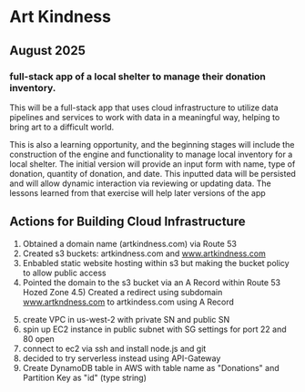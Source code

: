 # Art Kindness
## August 2025
### full-stack app of a local shelter to manage their donation inventory.

This will be a full-stack app that uses cloud infrastructure to utilize data pipelines and services to work with data in a meaningful way, helping to bring art to a difficult world.

This is also a learning opportunity, and the beginning stages will include the construction of the engine and functionality to manage local inventory for a local shelter. The initial version will provide an input form with name, type of donation, quantity of donation, and date. This inputted data will be persisted and will allow dynamic interaction via reviewing or updating data. The lessons learned from that exercise will help later versions of the app 

## Actions for Building Cloud Infrastructure
1. Obtained a domain name (artkindness.com) via Route 53
2. Created s3 buckets: artkindness.com and www.artkindness.com
3. Enbabled static website hosting within s3 but making the bucket policy to allow public access
4. Pointed the domain to the s3 bucket via an A Record within Route 53 Hozed Zone
4.5) Created a redirect using subdomain www.artkndness.com to artkindess.com using A Record
5) create VPC in us-west-2 with private SN and public SN
6) spin up EC2 instance in public subnet with SG settings for port 22 and 80 open
7) connect to ec2 via ssh and install node.js and git
8) decided to try serverless instead using API-Gateway
9) Create DynamoDB table in AWS with table name as "Donations" and Partition Key as "id" (type string)

